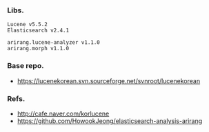### Libs.
```
Lucene v5.5.2
Elasticsearch v2.4.1

arirang.lucene-analyzer v1.1.0
arirang.morph v1.1.0

```

### Base repo.

* https://lucenekorean.svn.sourceforge.net/svnroot/lucenekorean


### Refs.

* http://cafe.naver.com/korlucene
* https://github.com/HowookJeong/elasticsearch-analysis-arirang


                                        